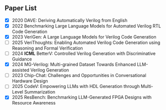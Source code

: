 ## Paper List
- [x] 2020 DAVE: Deriving Automatically Verilog from English
- [x] 2022 Benchmarking Large Language Models for Automated Verilog RTL Code Generation
- [x] 2023 VeriGen: A Large Language Models for Verilog Code Generation
- [ ] 2025 VeriThoughts: Enabling Automated Verilog Code Generation using Reasoning and Formal Verification
- [ ] 2024 **ICML** BetterV: Controlled Verilog Generation with Discriminative Guidance
- [x] 2024 MG-Verilog: Multi-grained Dataset Towards Enhanced LLM-assisted Verilog Generation
- [ ] 2023 Chip-Chat: Challenges and Opportunities in Conversational Hardware Design
- [ ] 2025 CodeV: Empowering LLMs with HDL Generation through Multi-Level Summarization
- [x] 2025 ResBench: Benchmarking LLM-Generated FPGA Designs with Resource Awareness